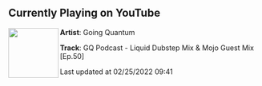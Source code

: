 ## Currently Playing on YouTube

[<img align="left" width="100" src="https://i.ytimg.com/vi/RvaywQkxlrQ/maxresdefault.jpg">](https://www.youtube.com/watch?v=RvaywQkxlrQ)

**Artist**: Going Quantum 

**Track**: GQ Podcast - Liquid Dubstep Mix & Mojo Guest Mix [Ep.50]

Last updated at 02/25/2022 09:41
